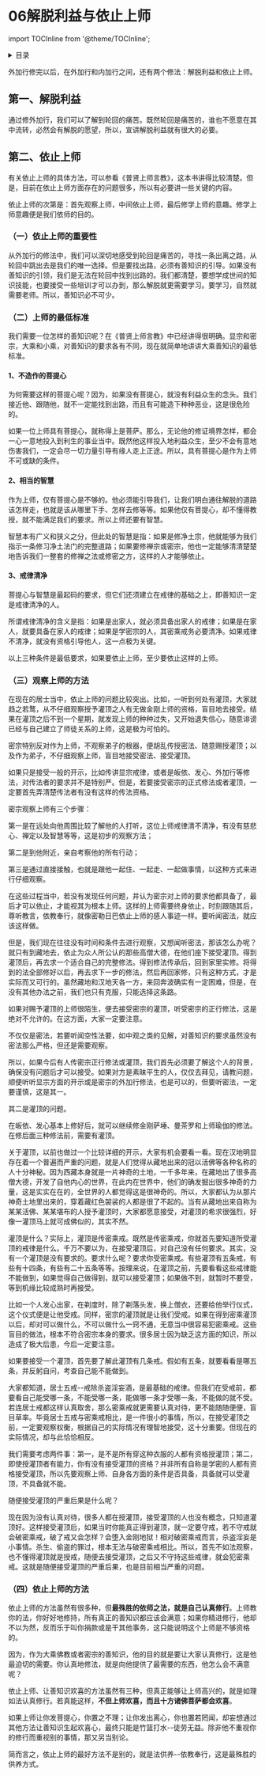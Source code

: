 
# 06解脱利益与依止上师

import TOCInline from '@theme/TOCInline';

<details>
<summary>目录</summary>
<TOCInline toc={toc} maxHeadingLevel='6' />
</details>



外加行修完以后，在外加行和内加行之间，还有两个修法：解脱利益和依止上师。

## 第一、解脱利益

通过修外加行，我们可以了解到轮回的痛苦。既然轮回是痛苦的，谁也不愿意在其中流转，必然会有解脱的愿望，所以，宣讲解脱利益就有很大的必要。

## 第二、依止上师

有关依止上师的具体方法，可以参看《普贤上师言教》，这本书讲得比较清楚。但是，目前在依止上师方面存在的问题很多，所以有必要讲一些关键的内容。

依止上师的次第是：首先观察上师，中间依止上师，最后修学上师的意趣。修学上师意趣便是我们依师的目的。

### （一）依止上师的重要性

从外加行的修法中，我们可以深切地感受到轮回是痛苦的，寻找一条出离之路，从轮回中跳出去是我们的唯一选择。但是要找出路，必须有善知识的引导。如果没有善知识的引领，我们是无法在轮回中找到出路的。我们都清楚，要想学成世间的知识技能，也要接受一些培训才可以办到，那么解脱就更需要学习。要学习，自然就需要老师。所以，善知识必不可少。

### （二）上师的最低标准

我们需要一位怎样的善知识呢？在《普贤上师言教》中已经讲得很明确。显宗和密宗，大乘和小乘，对善知识的要求各有不同，现在就简单地讲讲大乘善知识的最低标准。

#### 1、不造作的菩提心

为何需要这样的菩提心呢？因为，如果没有菩提心，就没有利益众生的念头。我们接近他、跟随他，就不一定能找到出路，而且有可能造下种种恶业，这是很危险的。

如果一位上师具有菩提心，就称得上是菩萨。那么，无论他的修证境界怎样，都会一心一意地投入到利生的事业当中。既然他这样投入地利益众生，至少不会有意地伤害我们，一定会尽一切力量引导有缘人走上正途。所以，具有菩提心是作为上师不可或缺的条件。

#### 2、相当的智慧

作为上师，仅有菩提心是不够的。他必须能引导我们，让我们明白通往解脱的道路该怎样走，也就是该从哪里下手、怎样去修等等。如果他仅有菩提心，却不懂得教授，就不能满足我们的要求。所以上师还要有智慧。

智慧本有广义和狭义之分，但此处的智慧是指：如果是修净土宗，他就能够为我们指示一条修习净土法门的完整道路；如果要修禅宗或密宗，他也一定能够清清楚楚地告诉我们一整套的修禅之法或修密之方，这样的人才能够依止。

#### 3、戒律清净

菩提心与智慧是最起码的要求，但它们还须建立在戒律的基础之上，即善知识一定是戒律清净的人。

所谓戒律清净的含义是指：如果是出家人，就必须具备出家人的戒律；如果是在家人，就要具备在家人的戒律；如果是学密宗的人，其密乘戒务必要清净。如果戒律不清净，就没有资格引导他人，这一点极为关键。

以上三种条件是最低要求，如果要依止上师，至少要依止这样的上师。

### （三）观察上师的方法

在现在的居士当中，依止上师的问题比较突出。比如，一听到何处有灌顶，大家就趋之若鹜，从不仔细观察授予灌顶之人有无做金刚上师的资格，盲目地去接受。结果在灌顶之后不到一个星期，就发现上师的种种过失，又开始退失信心，随意诽谤已经与自己建立了师徒关系的上师，这是极为可怕的。

密宗特别反对作为上师，不观察弟子的根器，便胡乱传授密法、随意赐授灌顶；以及作为弟子，不仔细观察上师，盲目地接受密法、接受灌顶。

如果只是接受一般的开示，比如传讲显宗戒律，或者是皈依、发心、外加行等修法，对传法者的要求并不是特别严。但是，若要接受密宗的正式修法或者灌顶，一定要首先弄清楚传法者有没有这样的传法资格。

密宗观察上师有三个步骤：

第一是在远处向他周围比较了解他的人打听，这位上师戒律清不清净，有没有慈悲心、禅定以及智慧等等，这是初步的观察方法；

第二是到他附近，亲自考察他的所有行动；

第三是通过直接接触，也就是跟他一起住、一起走、一起做事情，以这种方式来进行仔细观察。

在这些过程当中，若没有发现任何问题，并认为密宗对上师的要求他都具备了，最后才可以依止，才能视其为根本上师。这样的上师需要终身依止，时刻跟随其后，尊听教言，依教奉行，就像密勒日巴依止上师的感人事迹一样。要听闻密法，就应该这样做。

但是，我们现在往往没有时间和条件去进行观察，又想闻听密法，那该怎么办呢？就只有到藏地去，依止为众人所公认的那些高僧大德，在他们座下接受灌顶。得到灌顶后，再去求一个适合自己的完整修法。得到修法传承后，回到家里实修。将得到的法全部修好以后，再去求下一步的修法，然后再回家修，只有这种方式，才是实际而又可行的。虽然藏地和汉地天各一方，来回奔波确实有一定困难，但是，在没有其他办法之前，我们也只有克服，只能选择这条路。

如果对赐予灌顶的上师很陌生，便去接受密宗的灌顶，听受密宗的正行修法，这是绝对不允许的。在这方面，大家一定要注意。

不仅仅是密法，若要听闻空性法要，如中观之类的见解，对善知识的要求虽然没有密法那么严格，但还是需要观察。

所以，如果今后有人传密宗正行修法或灌顶，我们首先必须要了解这个人的背景，确保没有问题后才可以接受。如果对方是素昧平生的人，仅仅去拜见，请教问题，顺便听听显宗方面的开示或是密宗的外加行修法，也是可以的，但要听密法，一定要谨慎，这是其一。

其二是灌顶的问题。

在皈依、发心基本上修好后，就可以继续修金刚萨埵、曼茶罗和上师瑜伽的修法。在修后面三种修法前，需要有灌顶。

关于灌顶，以前也做过一个比较详细的开示，大家有机会要看一看。现在汉地明显存在着一个普遍而严重的问题，就是人们觉得从藏地出来的冠以活佛等各种名称的人十分神秘。因为西藏本身就是一片神奇的土地，一千多年来，在藏地出了很多高僧大德，开发了自他内心的世界，在此内在世界中，他们的确发掘出很多神奇的力量，这是实实在在的，全世界的人都觉得这是很神奇的。所以，大家都认为从那片神奇土地里出来的，穿着藏红色袈裟的人都是很了不起的。当有从藏地出来自称为某某活佛、某某堪布的人授予灌顶时，大家都愿意接受，对灌顶的希求很强烈，好像一灌顶马上就可成佛似的，其实不然。

灌顶是什么？实际上，灌顶是传密乘戒。既然是传密乘戒，你就首先要知道所受灌顶的戒律是什么。千万不要以为，在接受灌顶后，对自己没有任何要求。其实，没有一个灌顶是没有要求的。要求什么呢？要求你受密乘戒。有些灌顶有五条戒，有些有十四条，有些有二十五条等等。按理来说，在灌顶之前，先要看看这些戒律能不能做到，如果觉得自己做得到，就可以接受灌顶；如果做不到，就暂时不要受，等到机缘比较成熟时再接受。

比如一个人发心出家，在剃度时，除了剃落头发，换上僧衣，还要给他举行仪式，这个仪式便是让他受戒。同样，密宗的灌顶就是让我们受戒。如果在得到密乘灌顶以后，却对可以做什么，不可以做什么一窍不通，无意当中很容易犯密乘戒。这些盲目的做法，根本不符合密宗本身的要求。很多居士因为缺乏这方面的知识，所以造成了极大后患，今后一定要注意。

如果要接受一个灌顶，首先要了解此灌顶有几条戒。假如有五条，就要看看是哪五条，并反躬自问，考查自己能不能做到。

大家都知道，居士五戒--戒除杀盗淫妄酒，是最基础的戒律。但我们在受戒前，都要看自己能受哪一条，不能受哪一条，能做哪一条才受哪一条，不能做的就不受。若连居士戒都这样认真取舍，那么密乘戒就更需要认真对待，更不能随随便便，盲目草率。毕竟居士五戒与密乘戒相比，是一件很小的事情，所以，在接受灌顶之前，一定要观察权衡，根据自己的实际情况有理智地接受，这十分重要。但现在的实际情况，却与此恰恰相反。

我们需要考虑两件事：第一，是不是所有穿这种衣服的人都有资格授灌顶；第二，即使授灌顶者有能力，你有没有接受灌顶的资格？并非所有自称是学密的人都有资格接受灌顶，所以先要观察上师、自身各方面的条件是否具备，具备就可以受灌顶，不具备就不能。

随便接受灌顶的严重后果是什么呢？

现在因为没有认真对待，很多人都在授灌顶，接受灌顶的人也没有概念，只知道灌顶好。这样接受灌顶后，如果当时你能真正得到灌顶，就一定要守戒，若不守戒就会破密乘戒，破了戒又会怎样？会堕入金刚地狱！相对破密乘戒而言，杀盗淫妄是小事情。杀生、偷盗的罪过，根本无法与破密乘戒相比。所以，首先不如法观察，也不懂得灌顶就是授戒，随便去接受灌顶，之后又不守持这些戒律，就会犯密乘戒。这就是随便接受灌顶的严重后果，也是目前相当严重的问题。

### （四）依止上师的方法

依止上师的方法虽然有很多种，但**最殊胜的依师之法，就是自己认真修行**。上师教你的法，你好好地修持，所有真正的善知识都应该会满意；如果你精进修行，他却不以为然，反而乐于叫你捐款或是干其他事务，这只能说明这个上师是不够资格的。

因为，作为大乘佛教或者密宗的善知识，他的目的就是要让大家认真修行，这是他最迫切的需要。你认真地修法，就是向他提供了最需要的东西，他怎么会不满意呢？

依止上师、让善知识欢喜的方法虽然有三种，但真正能够让上师高兴的，就是如理如法认真修行。若真能这样，**不但上师欢喜，而且十方诸佛菩萨都会欢喜**。

如果上师让你发菩提心，你置之不理；让你发出离心，你也置若罔闻，却妄想通过其他方法让善知识生起欢喜心，最终只能是竹篮打水--徒劳无益。除非他不重视你的修行而重视别的事情，那又另当别论。

简而言之，依止上师的最好方法不是别的，就是法供养--依教奉行，这是最殊胜的供养方式。
